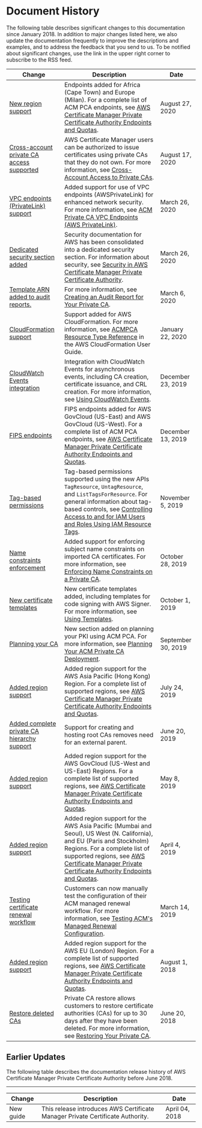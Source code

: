 # Document History<a name="dochistory"></a>

The following table describes significant changes to this documentation since January 2018\. In addition to major changes listed here, we also update the documentation frequently to improve the descriptions and examples, and to address the feedback that you send to us\. To be notified about significant changes, use the link in the upper right corner to subscribe to the RSS feed\.

| Change | Description | Date | 
| --- |--- |--- |
| [New region support](#dochistory) | Endpoints added for Africa \(Cape Town\) and Europe \(Milan\)\. For a complete list of ACM PCA endpoints, see [AWS Certificate Manager Private Certificate Authority Endpoints and Quotas](https://docs.aws.amazon.com/general/latest/gr/acm-pca.html)\. | August 27, 2020 | 
| [Cross\-account private CA access supported](#dochistory) | AWS Certificate Manager users can be authorized to issue certificates using private CAs that they do not own\. For more information, see [Cross\-Account Access to Private CAs](https://docs.aws.amazon.com/acm-pca/latest/userguide/pca-resource-sharing.html)\. | August 17, 2020 | 
| [VPC endpoints \(PrivateLink\) support](#dochistory) | Added support for use of VPC endpoints \(AWSPrivateLink\) for enhanced network security\. For more information, see [ACM Private CA VPC Endpoints \(AWS PrivateLink\)](https://docs.aws.amazon.com/acm-pca/latest/userguide/vpc-endpoints.html)\. | March 26, 2020 | 
| [Dedicated security section added](#dochistory) | Security documentation for AWS has been consolidated into a dedicated security section\. For information about security, see [Security in AWS Certificate Manager Private Certificate Authority](https://docs.aws.amazon.com/acm-pca/latest/userguide/security.html)\. | March 26, 2020 | 
| [Template ARN added to audit reports\.](#dochistory) | For more information, see [Creating an Audit Report for Your Private CA](https://docs.aws.amazon.com/acm-pca/latest/userguide/PcaAuditReport.html)\. | March 6, 2020 | 
| [CloudFormation support](#dochistory) | Support added for AWS CloudFormation\. For more information, see [ACMPCA Resource Type Reference](https://docs.aws.amazon.com/AWSCloudFormation/latest/UserGuide/AWS_ACMPCA.html) in the AWS CloudFormation User Guide\. | January 22, 2020 | 
| [CloudWatch Events integration](#dochistory) | Integration with CloudWatch Events for asynchronous events, including CA creation, certificate issuance, and CRL creation\. For more information, see [Using CloudWatch Events](https://docs.aws.amazon.com/acm-pca/latest/userguide/CloudWatchEvents.html)\. | December 23, 2019 | 
| [FIPS endpoints](#dochistory) | FIPS endpoints added for AWS GovCloud \(US\-East\) and AWS GovCloud \(US\-West\)\. For a complete list of ACM PCA endpoints, see [AWS Certificate Manager Private Certificate Authority Endpoints and Quotas](https://docs.aws.amazon.com/general/latest/gr/acm-pca.html)\. | December 13, 2019 | 
| [Tag\-based permissions](#dochistory) | Tag\-based permissions supported using the new APIs `TagResource`, `UntagResource`, and `ListTagsForResource`\. For general information about tag\-based controls, see [Controlling Access to and for IAM Users and Roles Using IAM Resource Tags](https://docs.aws.amazon.com/IAM/latest/UserGuide/access_iam-tags.html)\. | November 5, 2019 | 
| [Name constraints enforcement](#dochistory) | Added support for enforcing subject name constraints on imported CA certificates\. For more information, see [Enforcing Name Constraints on a Private CA](https://docs.aws.amazon.com/acm-pca/latest/userguide/name_constraints.html)\. | October 28, 2019 | 
| [New certificate templates](#dochistory) | New certificate templates added, including templates for code signing with AWS Signer\. For more information, see [Using Templates](https://docs.aws.amazon.com/acm-pca/latest/userguide/UsingTemplates.html)\. | October 1, 2019 | 
| [Planning your CA](#dochistory) | New section added on planning your PKI using ACM PCA\. For more information, see [Planning Your ACM Private CA Deployment](https://docs.aws.amazon.com/acm-pca/latest/userguide/PcaPlanning.html)\. | September 30, 2019 | 
| [Added region support](#dochistory) | Added region support for the AWS Asia Pacific \(Hong Kong\) Region\. For a complete list of supported regions, see [AWS Certificate Manager Private Certificate Authority Endpoints and Quotas](https://docs.aws.amazon.com/general/latest/gr/acm-pca.html)\. | July 24, 2019 | 
| [Added complete private CA hierarchy support](#dochistory) | Support for creating and hosting root CAs removes need for an external parent\. | June 20, 2019 | 
| [Added region support](#dochistory) | Added region support for the AWS GovCloud \(US\-West and US\-East\) Regions\. For a complete list of supported regions, see [AWS Certificate Manager Private Certificate Authority Endpoints and Quotas](https://docs.aws.amazon.com/general/latest/gr/acm-pca.html)\. | May 8, 2019 | 
| [Added region support](#dochistory) | Added region support for the AWS Asia Pacific \(Mumbai and Seoul\), US West \(N\. California\), and EU \(Paris and Stockholm\) Regions\. For a complete list of supported regions, see [AWS Certificate Manager Private Certificate Authority Endpoints and Quotas](https://docs.aws.amazon.com/general/latest/gr/acm-pca.html)\. | April 4, 2019 | 
| [Testing certificate renewal workflow](#dochistory) | Customers can now manually test the configuration of their ACM managed renewal workflow\. For more information, see [Testing ACM's Managed Renewal Configuration](https://docs.aws.amazon.com/acm/latest/userguide/manual-renewal.html)\. | March 14, 2019 | 
| [Added region support](#dochistory) | Added region support for the AWS EU \(London\) Region\. For a complete list of supported regions, see [AWS Certificate Manager Private Certificate Authority Endpoints and Quotas](https://docs.aws.amazon.com/general/latest/gr/acm-pca.html)\. | August 1, 2018 | 
| [Restore deleted CAs](#dochistory) | Private CA restore allows customers to restore certificate authorities \(CAs\) for up to 30 days after they have been deleted\. For more information, see [Restoring Your Private CA](https://docs.aws.amazon.com/acm-pca/latest/userguide/PCARestoreCA.html)\. | June 20, 2018 | 

## Earlier Updates<a name="earlier-updates"></a>

The following table describes the documentation release history of AWS Certificate Manager Private Certificate Authority before June 2018\.


****  

| Change | Description | Date | 
| --- | --- | --- | 
| New guide | This release introduces AWS Certificate Manager Private Certificate Authority\. | April 04, 2018 | 